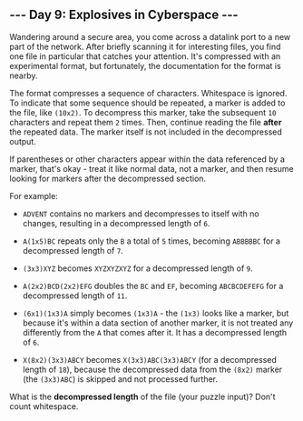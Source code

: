 ## --- Day 9: Explosives in Cyberspace ---
Wandering around a secure area, you come across a datalink port to a new part of the network. After briefly scanning it for interesting files, you find one file in particular that catches your attention. It's compressed with an experimental format, but fortunately, the documentation for the format is nearby.
 
The format compresses a sequence of characters. Whitespace is ignored. To indicate that some sequence should be repeated, a marker is added to the file, like `(10x2)`. To decompress this marker, take the subsequent `10` characters and repeat them `2` times. Then, continue reading the file **after** the repeated data. The marker itself is not included in the decompressed output.
 
If parentheses or other characters appear within the data referenced by a marker, that's okay - treat it like normal data, not a marker, and then resume looking for markers after the decompressed section.
 
For example:
 
 
- `ADVENT` contains no markers and decompresses to itself with no changes, resulting in a decompressed length of `6`.
 
- `A(1x5)BC` repeats only the `B` a total of `5` times, becoming `ABBBBBC` for a decompressed length of `7`.
 
- `(3x3)XYZ` becomes `XYZXYZXYZ` for a decompressed length of `9`.
 
- `A(2x2)BCD(2x2)EFG` doubles the `BC` and `EF`, becoming `ABCBCDEFEFG` for a decompressed length of `11`.
 
- `(6x1)(1x3)A` simply becomes `(1x3)A` - the `(1x3)` looks like a marker, but because it's within a data section of another marker, it is not treated any differently from the `A` that comes after it. It has a decompressed length of `6`.
 
- `X(8x2)(3x3)ABCY` becomes `X(3x3)ABC(3x3)ABCY` (for a decompressed length of `18`), because the decompressed data from the `(8x2)` marker (the `(3x3)ABC`) is skipped and not processed further.
 
 
What is the **decompressed length** of the file (your puzzle input)? Don't count whitespace.
 